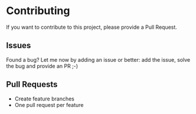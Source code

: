# Contributing

If you want to contribute to this project, please provide a Pull Request.

## Issues

Found a bug? Let me now by adding an issue or better: add the issue, solve the bug and provide an PR ;-)

## Pull Requests

- Create feature branches
- One pull request per feature

